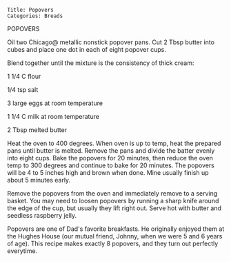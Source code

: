 ~~~ recipe-info
Title: Popovers
Categories: Breads
~~~

POPOVERS

Oil two Chicago@ metallic nonstick popover pans.  Cut 2 Tbsp butter into cubes and place one dot in
each of eight popover cups.

Blend together until the mixture is the consistency of thick cream:

1 1/4 C flour

1/4 tsp salt

3 large eggs at room temperature

1 1/4 C milk at room temperature

2 Tbsp melted butter

Heat the oven to 400 degrees.  When oven is up to temp, heat the prepared pans until butter is
melted.  Remove the pans and divide the batter evenly into eight cups.  Bake the popovers for 20
minutes, then reduce the oven temp to 300 degrees and continue to bake for 20 minutes.  The popovers
will be 4 to 5 inches high and brown when done.  Mine usually finish up about 5 minutes early.

Remove the popovers from the oven and immediately remove to a serving basket.  You may need to
loosen popovers by running a sharp knife around the edge of the cup, but usually they lift right
out.  Serve hot with butter and seedless raspberry jelly.

Popovers are one of Dad's favorite breakfasts.  He originally enjoyed them at the Hughes House
(our mutual friend, Johnny, when we were 5 and 6 years of age).  This recipe makes exactly 8
popovers, and they turn out perfectly everytime.

